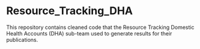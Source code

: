 # Resource_Tracking_DHA
This repository contains cleaned code that the Resource Tracking Domestic Health Accounts (DHA) sub-team used to generate results for their publications.
